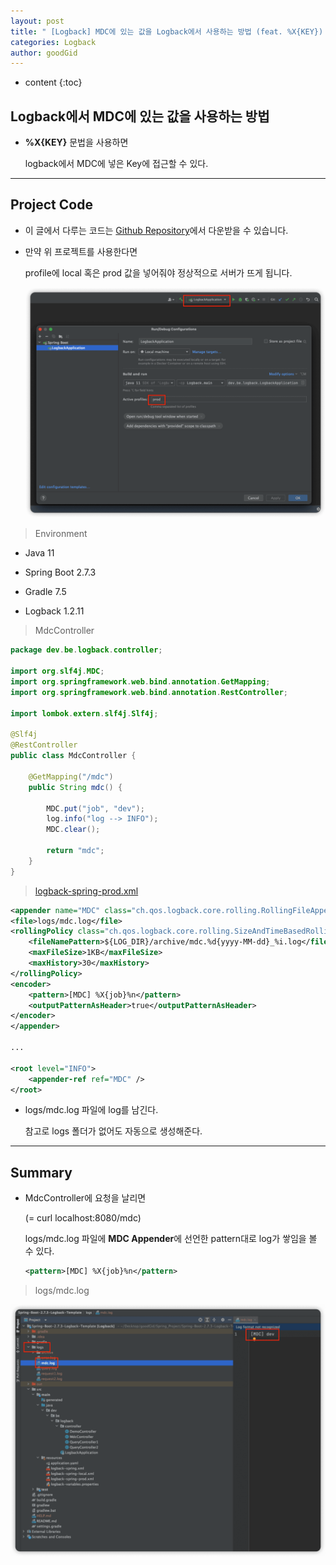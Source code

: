 ```yaml
---
layout: post
title: " [Logback] MDC에 있는 값을 Logback에서 사용하는 방법 (feat. %X{KEY}) "
categories: Logback
author: goodGid
---
```

* content
{:toc}

## Logback에서 MDC에 있는 값을 사용하는 방법

* **%X{KEY}** 문법을 사용하면 

  logback에서 MDC에 넣은 Key에 접근할 수 있다.




---

## Project Code

* 이 글에서 다루는 코드는 [Github Repository](https://github.com/goodGid/Spring-Boot-2.7.3-Logback-Template)에서 다운받을 수 있습니다.

* 만약 위 프로젝트를 사용한다면

  profile에 local 혹은 prod 값을 넣어줘야 정상적으로 서버가 뜨게 됩니다.

  ![](/assets/img/logback/Logback-How-to-use-values-in-MDC_1.png)


> Environment

* Java 11

* Spring Boot 2.7.3

* Gradle 7.5

* Logback 1.2.11


> MdcController

``` java
package dev.be.logback.controller;

import org.slf4j.MDC;
import org.springframework.web.bind.annotation.GetMapping;
import org.springframework.web.bind.annotation.RestController;

import lombok.extern.slf4j.Slf4j;

@Slf4j
@RestController
public class MdcController {

    @GetMapping("/mdc")
    public String mdc() {

        MDC.put("job", "dev");
        log.info("log --> INFO");
        MDC.clear();

        return "mdc";
    }
}
```

> [logback-spring-prod.xml](https://github.com/goodGid/Spring-Boot-2.7.3-Logback-Template/blob/main/src/main/resources/logback-spring-prod.xml)

``` xml
<appender name="MDC" class="ch.qos.logback.core.rolling.RollingFileAppender">
<file>logs/mdc.log</file>
<rollingPolicy class="ch.qos.logback.core.rolling.SizeAndTimeBasedRollingPolicy">
    <fileNamePattern>${LOG_DIR}/archive/mdc.%d{yyyy-MM-dd}_%i.log</fileNamePattern>
    <maxFileSize>1KB</maxFileSize>
    <maxHistory>30</maxHistory>
</rollingPolicy>
<encoder>
    <pattern>[MDC] %X{job}%n</pattern>
    <outputPatternAsHeader>true</outputPatternAsHeader>
</encoder>
</appender>

...

<root level="INFO">
    <appender-ref ref="MDC" />
</root>
```

* logs/mdc.log 파일에 log를 남긴다.

  참고로 logs 폴더가 없어도 자동으로 생성해준다.

---

## Summary

* MdcController에 요청을 날리면

  (= curl localhost:8080/mdc)

  logs/mdc.log 파일에 **MDC Appender**에 선언한 pattern대로 log가 쌓임을 볼 수 있다.

  ``` xml
  <pattern>[MDC] %X{job}%n</pattern>
  ```

> logs/mdc.log

![](/assets/img/logback/Logback-How-to-use-values-in-MDC_2.png)